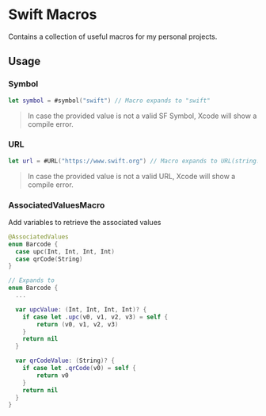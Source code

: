 # Swift Macros
Contains a collection of useful macros for my personal projects.

## Usage
### Symbol
```swift
let symbol = #symbol("swift") // Macro expands to "swift"
```
> In case the provided value is not a valid SF Symbol, Xcode will show a compile error.

### URL
```swift
let url = #URL("https://www.swift.org") // Macro expands to URL(string: "https://www.swift.org")!
```
> In case the provided value is not a valid URL, Xcode will show a compile error.

### AssociatedValuesMacro
Add variables to retrieve the associated values

```swift
@AssociatedValues
enum Barcode {
  case upc(Int, Int, Int, Int)
  case qrCode(String)
}

// Expands to
enum Barcode {
  ...

  var upcValue: (Int, Int, Int, Int)? {
    if case let .upc(v0, v1, v2, v3) = self {
        return (v0, v1, v2, v3)
    }
    return nil
  }

  var qrCodeValue: (String)? {
    if case let .qrCode(v0) = self {
        return v0
    }
    return nil
  }
}
```
